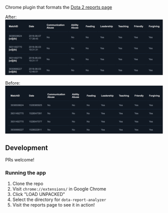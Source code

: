 Chrome plugin that formats the [Dota 2 reports page](https://steamcommunity.com/my/gcpd/570/?category=Account&tab=MatchPlayerReportIncoming)

After:
![After](screenshots/after.png)

Before:
![Before](screenshots/before.png)

## Development

PRs welcome!

### Running the app

1. Clone the repo
2. Visit `chrome://extensions/` in Google Chrome
3. Click "LOAD UNPACKED"
4. Select the directory for `dota-report-analyzer`
5. Visit the reports page to see it in action!
